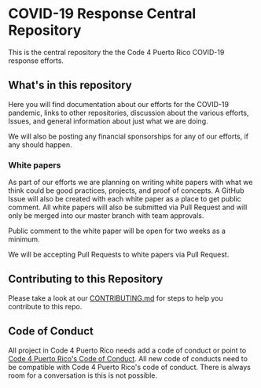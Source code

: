 # COVID-19 Response Central Repository

This is the central repository the the Code 4 Puerto Rico COVID-19 response efforts.

## What's in this repository

Here you will find documentation about our efforts for the COVID-19 pandemic, links to other repositories, discussion about the various efforts, Issues, and general information about just what we are doing.

We will also be posting any financial sponsorships for any of our efforts, if any should happen.

### White papers

As part of our efforts we are planning on writing white papers with what we think could be good practices, projects, and proof of concepts. A GitHub Issue will also be created with each white paper as a place to get public comment. All white papers will also be submitted via Pull Request and will only be merged into our master branch with team approvals.

Public comment to the white paper will be open for two weeks as a minimum.

We will be accepting Pull Requests to white papers via Pull Request.

## Contributing to this Repository

Please take a look at our [CONTRIBUTING.md](CONTRIBUTING.md) for steps to help you contribute to this repo.

## Code of Conduct

All project in Code 4 Puerto Rico needs add a code of conduct or point to [Code 4 Puerto Rico's Code of Conduct](CODE_OF_CONDUCT.md). All new code of conducts need to be compatible with Code 4 Puerto Rico's code of conduct. There is always room for a conversation is this is not possible.
